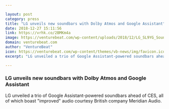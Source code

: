 ```yaml
---

layout: post
category: press
title: "LG unveils new soundbars with Dolby Atmos and Google Assistant"
date: 2018-12-27 15:11:56
link: https://vrhk.co/2BMKm4a
image: https://venturebeat.com/wp-content/uploads/2018/12/LG_SL9YG_Soundbar_Lifestyle.jpg?fit=1137%2C852&strip=all
domain: venturebeat.com
author: "VentureBeat"
icon: https://venturebeat.com/wp-content/themes/vb-news/img/favicon.ico
excerpt: "LG unveiled a trio of Google Assistant-powered soundbars ahead of CES, all of which boast \"improved\" audio courtesy British company Meridian Audio."

---
```


### LG unveils new soundbars with Dolby Atmos and Google Assistant

LG unveiled a trio of Google Assistant-powered soundbars ahead of CES, all of which boast "improved" audio courtesy British company Meridian Audio.